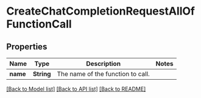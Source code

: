 # CreateChatCompletionRequestAllOfFunctionCall

## Properties

Name | Type | Description | Notes
------------ | ------------- | ------------- | -------------
**name** | **String** | The name of the function to call. | 

[[Back to Model list]](../README.md#documentation-for-models) [[Back to API list]](../README.md#documentation-for-api-endpoints) [[Back to README]](../README.md)


